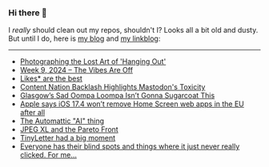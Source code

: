### Hi there 👋

I _really_ should clean out my repos, shouldn't I? Looks all a bit old and dusty. But until I do, here is [my blog](https://lostfocus.de/) and [my linkblog](https://dominikschwind.com/links):

--- 

<!-- POST-LIST:START -->
- [Photographing the Lost Art of &#39;Hanging Out&#39;](https://www.youtube.com/watch?v=IdVPCNtDLTI)
- [Week 9, 2024 – The Vibes Are Off](https://lostfocus.de/2024/03/03/week-9-2024-the-vibes-are-off/)
- [Likes* are the best](https://ausnahmsweise.net/likes-are-the-best/)
- [Content Nation Backlash Highlights Mastodon&#39;s Toxicity](https://wedistribute.org/2024/03/contentnation-mastodons-toxicity/)
- [Glasgow’s Sad Oompa Loompa Isn’t Gonna Sugarcoat This](https://www.vulture.com/article/glasgow-sad-oompa-loompa-interview.html)
- [Apple says iOS 17.4 won’t remove Home Screen web apps in the EU after all](https://9to5mac.com/2024/03/01/apple-home-screen-web-apps-ios-17-eu/)
- [The Automattic &quot;AI&quot; thing](https://tante.cc/2024/02/27/the-automattic-ai-thing/)
- [JPEG XL and the Pareto Front](https://cloudinary.com/blog/jpeg-xl-and-the-pareto-front)
- [TinyLetter had a big moment](https://www.theverge.com/24085737/tinyletter-mailchimp-shut-down-email-newsletters)
- [Everyone has their blind spots and things where it just never really clicked. For me…](https://lostfocus.de/2024/02/29/232525/)
<!-- POST-LIST:END -->

<!--
**lostfocus/lostfocus** is a ✨ _special_ ✨ repository because its `README.md` (this file) appears on your GitHub profile.

Here are some ideas to get you started:

- 🔭 I’m currently working on ...
- 🌱 I’m currently learning ...
- 👯 I’m looking to collaborate on ...
- 🤔 I’m looking for help with ...
- 💬 Ask me about ...
- 📫 How to reach me: ...
- 😄 Pronouns: ...
- ⚡ Fun fact: ...
-->
